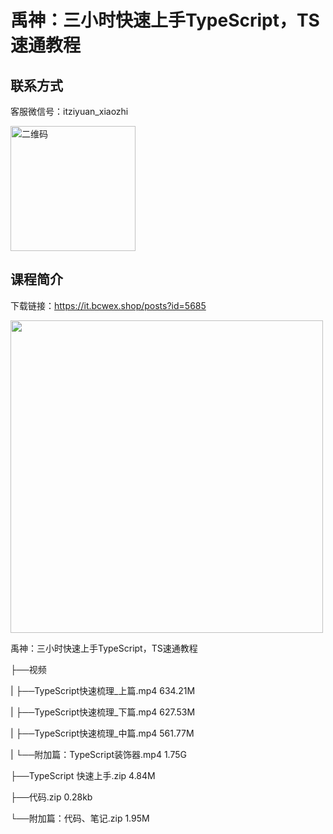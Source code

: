 # 禹神：三小时快速上手TypeScript，TS速通教程

## 联系方式

客服微信号：itziyuan_xiaozhi

<img src="https://ziyuanyun.oss-cn-guangzhou.aliyuncs.com/common/20240614073449/666b82192834a.jpg" width="200" height="200" alt="二维码">

## 课程简介

下载链接：https://it.bcwex.shop/posts?id=5685

<img src="https://ziyuanyun.oss-cn-guangzhou.aliyuncs.com/yun/20241201164222/674c216e582c0.jpg" width="500" alt="">

  

 禹神：三小时快速上手TypeScript，TS速通教程

 ├──视频

 | ├──TypeScript快速梳理_上篇.mp4 634.21M

 | ├──TypeScript快速梳理_下篇.mp4 627.53M

 | ├──TypeScript快速梳理_中篇.mp4 561.77M

 | └──附加篇：TypeScript装饰器.mp4 1.75G

 ├──TypeScript 快速上手.zip 4.84M

 ├──代码.zip 0.28kb

 └──附加篇：代码、笔记.zip 1.95M

  